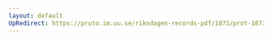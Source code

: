 ```yaml
---
layout: default
UpRedirect: https://pruto.im.uu.se/riksdagen-records-pdf/1873/prot-1873--ak--125/prot-1873--ak--125_021.pdf
---
```

